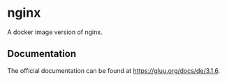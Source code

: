# nginx

A docker image version of nginx.

## Documentation

The official documentation can be found at https://gluu.org/docs/de/3.1.6.
